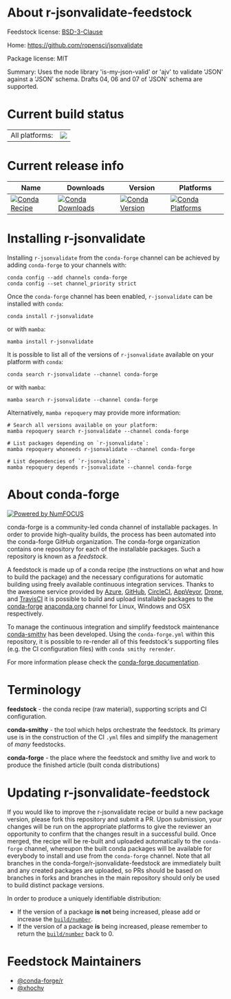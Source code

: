 About r-jsonvalidate-feedstock
==============================

Feedstock license: [BSD-3-Clause](https://github.com/conda-forge/r-jsonvalidate-feedstock/blob/main/LICENSE.txt)

Home: https://github.com/ropensci/jsonvalidate

Package license: MIT

Summary: Uses the node library 'is-my-json-valid' or 'ajv' to validate 'JSON' against a 'JSON' schema.  Drafts 04, 06 and 07 of 'JSON' schema are supported.

Current build status
====================


<table><tr><td>All platforms:</td>
    <td>
      <a href="https://dev.azure.com/conda-forge/feedstock-builds/_build/latest?definitionId=7226&branchName=main">
        <img src="https://dev.azure.com/conda-forge/feedstock-builds/_apis/build/status/r-jsonvalidate-feedstock?branchName=main">
      </a>
    </td>
  </tr>
</table>

Current release info
====================

| Name | Downloads | Version | Platforms |
| --- | --- | --- | --- |
| [![Conda Recipe](https://img.shields.io/badge/recipe-r--jsonvalidate-green.svg)](https://anaconda.org/conda-forge/r-jsonvalidate) | [![Conda Downloads](https://img.shields.io/conda/dn/conda-forge/r-jsonvalidate.svg)](https://anaconda.org/conda-forge/r-jsonvalidate) | [![Conda Version](https://img.shields.io/conda/vn/conda-forge/r-jsonvalidate.svg)](https://anaconda.org/conda-forge/r-jsonvalidate) | [![Conda Platforms](https://img.shields.io/conda/pn/conda-forge/r-jsonvalidate.svg)](https://anaconda.org/conda-forge/r-jsonvalidate) |

Installing r-jsonvalidate
=========================

Installing `r-jsonvalidate` from the `conda-forge` channel can be achieved by adding `conda-forge` to your channels with:

```
conda config --add channels conda-forge
conda config --set channel_priority strict
```

Once the `conda-forge` channel has been enabled, `r-jsonvalidate` can be installed with `conda`:

```
conda install r-jsonvalidate
```

or with `mamba`:

```
mamba install r-jsonvalidate
```

It is possible to list all of the versions of `r-jsonvalidate` available on your platform with `conda`:

```
conda search r-jsonvalidate --channel conda-forge
```

or with `mamba`:

```
mamba search r-jsonvalidate --channel conda-forge
```

Alternatively, `mamba repoquery` may provide more information:

```
# Search all versions available on your platform:
mamba repoquery search r-jsonvalidate --channel conda-forge

# List packages depending on `r-jsonvalidate`:
mamba repoquery whoneeds r-jsonvalidate --channel conda-forge

# List dependencies of `r-jsonvalidate`:
mamba repoquery depends r-jsonvalidate --channel conda-forge
```


About conda-forge
=================

[![Powered by
NumFOCUS](https://img.shields.io/badge/powered%20by-NumFOCUS-orange.svg?style=flat&colorA=E1523D&colorB=007D8A)](https://numfocus.org)

conda-forge is a community-led conda channel of installable packages.
In order to provide high-quality builds, the process has been automated into the
conda-forge GitHub organization. The conda-forge organization contains one repository
for each of the installable packages. Such a repository is known as a *feedstock*.

A feedstock is made up of a conda recipe (the instructions on what and how to build
the package) and the necessary configurations for automatic building using freely
available continuous integration services. Thanks to the awesome service provided by
[Azure](https://azure.microsoft.com/en-us/services/devops/), [GitHub](https://github.com/),
[CircleCI](https://circleci.com/), [AppVeyor](https://www.appveyor.com/),
[Drone](https://cloud.drone.io/welcome), and [TravisCI](https://travis-ci.com/)
it is possible to build and upload installable packages to the
[conda-forge](https://anaconda.org/conda-forge) [anaconda.org](https://anaconda.org/)
channel for Linux, Windows and OSX respectively.

To manage the continuous integration and simplify feedstock maintenance
[conda-smithy](https://github.com/conda-forge/conda-smithy) has been developed.
Using the ``conda-forge.yml`` within this repository, it is possible to re-render all of
this feedstock's supporting files (e.g. the CI configuration files) with ``conda smithy rerender``.

For more information please check the [conda-forge documentation](https://conda-forge.org/docs/).

Terminology
===========

**feedstock** - the conda recipe (raw material), supporting scripts and CI configuration.

**conda-smithy** - the tool which helps orchestrate the feedstock.
                   Its primary use is in the construction of the CI ``.yml`` files
                   and simplify the management of *many* feedstocks.

**conda-forge** - the place where the feedstock and smithy live and work to
                  produce the finished article (built conda distributions)


Updating r-jsonvalidate-feedstock
=================================

If you would like to improve the r-jsonvalidate recipe or build a new
package version, please fork this repository and submit a PR. Upon submission,
your changes will be run on the appropriate platforms to give the reviewer an
opportunity to confirm that the changes result in a successful build. Once
merged, the recipe will be re-built and uploaded automatically to the
`conda-forge` channel, whereupon the built conda packages will be available for
everybody to install and use from the `conda-forge` channel.
Note that all branches in the conda-forge/r-jsonvalidate-feedstock are
immediately built and any created packages are uploaded, so PRs should be based
on branches in forks and branches in the main repository should only be used to
build distinct package versions.

In order to produce a uniquely identifiable distribution:
 * If the version of a package **is not** being increased, please add or increase
   the [``build/number``](https://docs.conda.io/projects/conda-build/en/latest/resources/define-metadata.html#build-number-and-string).
 * If the version of a package **is** being increased, please remember to return
   the [``build/number``](https://docs.conda.io/projects/conda-build/en/latest/resources/define-metadata.html#build-number-and-string)
   back to 0.

Feedstock Maintainers
=====================

* [@conda-forge/r](https://github.com/conda-forge/r/)
* [@xhochy](https://github.com/xhochy/)

